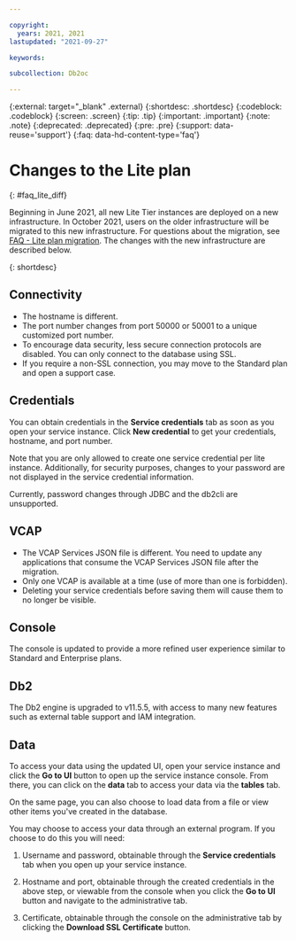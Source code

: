 ```yaml
---

copyright:
  years: 2021, 2021
lastupdated: "2021-09-27"

keywords: 

subcollection: Db2oc

---
```


<!-- Attribute definitions --> 
{:external: target="_blank" .external}
{:shortdesc: .shortdesc}
{:codeblock: .codeblock}
{:screen: .screen}
{:tip: .tip}
{:important: .important}
{:note: .note}
{:deprecated: .deprecated}
{:pre: .pre}
{:support: data-reuse='support'}
{:faq: data-hd-content-type='faq'}

# Changes to the Lite plan 

{: #faq_lite_diff}

Beginning in June 2021, all new Lite Tier instances are deployed on a new infrastructure. In October 2021, users on the older infrastructure will be migrated to this new infrastructure. For questions about the migration, see [FAQ - Lite plan migration](/docs/Db2onCloud?topic=Db2onCloud-faq_lite). The changes with the new infrastructure are described below.


{: shortdesc}

## Connectivity

- The hostname is different.
- The port number changes from port 50000 or 50001 to a unique customized port number.
- To encourage data security, less secure connection protocols are disabled. You can only connect to the database using SSL.
- If you require a non-SSL connection, you may move to the Standard plan and open a support case.

## Credentials

You can obtain credentials in the **Service credentials** tab as soon as you open your service instance. Click **New credential** to get your credentials, hostname, and port number.

Note that you are only allowed to create one service credential per lite instance. Additionally, for security purposes, changes to your password are not displayed in the service credential information.

Currently, password changes through JDBC and the db2cli are unsupported.

## VCAP

- The VCAP Services JSON file is different. You need to update any applications that consume the VCAP Services JSON file after the migration.
- Only one VCAP is available at a time (use of more than one is forbidden).
- Deleting your service credentials before saving them will cause them to no longer be visible.

## Console

The console is updated to provide a more refined user experience similar to Standard and Enterprise plans.

## Db2

The Db2 engine is upgraded to v11.5.5, with access to many new features such as external table support and IAM integration.

## Data

To access your data using the updated UI, open your service instance and click the **Go to UI** button to open up the service instance console. From there, you can click on the **data** tab to access your data via the **tables** tab.

On the same page, you can also choose to load data from a file or view other items you've created in the database.

You may choose to access your data through an external program. If you choose to do this you will need:

1. Username and password, obtainable through the **Service credentials** tab when you open up your service instance.

1. Hostname and port, obtainable through the created credentials in the above step, or viewable from the console when you click the **Go to UI** button and navigate to the administrative tab.
1. Certificate, obtainable through the console on the administrative tab by clicking the **Download SSL Certificate** button.

